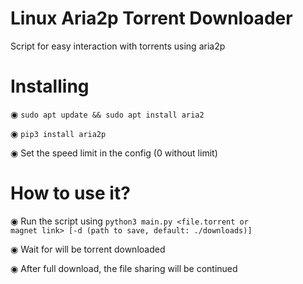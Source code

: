 # Linux Aria2p Torrent Downloader
Script for easy interaction with torrents using aria2p

# Installing
◉ <code>sudo apt update && sudo apt install aria2</code>

◉ <code>pip3 install aria2p</code>

◉ Set the speed limit in the config (0 without limit)

# How to use it?
◉ Run the script using <code>python3 main.py <file.torrent or magnet link> [-d (path to save, default: ./downloads)]</code>

◉ Wait for will be torrent downloaded

◉ After full download, the file sharing will be continued
